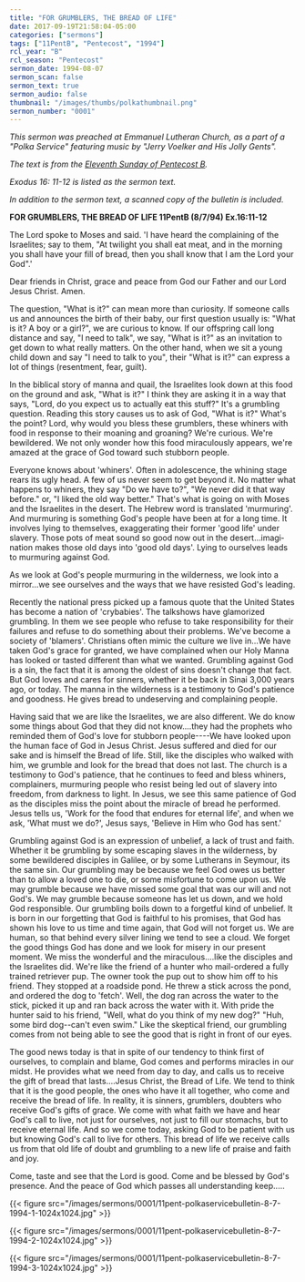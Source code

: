 ```yaml
---
title: "FOR GRUMBLERS, THE BREAD OF LIFE"
date: 2017-09-19T21:58:04-05:00
categories: ["sermons"]
tags: ["11PentB", "Pentecost", "1994"]
rcl_year: "B"
rcl_season: "Pentecost"
sermon_date: 1994-08-07
sermon_scan: false
sermon_text: true
sermon_audio: false
thumbnail: "/images/thumbs/polkathumbnail.png"
sermon_number: "0001"
---
```

_This sermon was preached at Emmanuel Lutheran Church, as a part of a "Polka Service" featuring music by "Jerry Voelker and His Jolly Gents"._

<!--more-->

_The text is from the [Eleventh Sunday of Pentecost B](http://lectionary.library.vanderbilt.edu/texts.php?id=214)._

 _Exodus 16: 11-12 is listed as the sermon text._



_In addition to the sermon text, a scanned copy of the bulletin is included._

**FOR GRUMBLERS, THE BREAD OF LIFE 11PentB (8/7/94) Ex.16:11-12**

The Lord spoke to Moses and said. 'I have heard the complaining of the Israelites; say to them, "At twilight you shall eat meat, and in the morning you shall have your fill of bread, then you shall know that I am the Lord your God".'

Dear friends in Christ, grace and peace from God our Father and our Lord Jesus Christ. Amen.

The question, "What is it?" can mean more than curiosity. If someone calls us and announces the birth of their baby, our first question usually is: "What is it? A boy or a girl?", we are curious to know. If our offspring call long distance and say, "I need to talk", we say, "What is it?" as an invitation to get down to what really matters. On the other hand, when we sit a young child down and say "I need to talk to you", their "What is it?" can express a lot of things (resentment, fear, guilt).

In the biblical story of manna and quail, the Israelites look down at this food on the ground and ask, "What is it?" I think they are asking it in a way that says, "Lord, do you expect us to actually eat this stuff?" It's a grumbling question. Reading this story causes us to ask of God, "What is it?" What's the point? Lord, why would you bless these grumblers, these whiners with food in response to their moaning and groaning? We're curious. We're bewildered. We not only wonder how this food miraculously appears, we're amazed at the grace of God toward such stubborn people.

Everyone knows about 'whiners'. Often in adolescence, the whining stage rears its ugly head. A few of us never seem to get beyond it. No matter what happens to whiners, they say "Do we have to?", "We never did it that way before." or, "I liked the old way better." That's what is going on with Moses and the Israelites in the desert. The Hebrew word is translated 'murmuring'. And murmuring is something God's people have been at for a long time. It involves lying to themselves, exaggerating their former 'good life' under slavery. Those pots of meat sound so good now out in the desert...imagi­nation makes those old days into 'good old days'. Lying to ourselves leads to murmuring against God.

As we look at God's people murmuring in the wilderness, we look into a mirror...we see ourselves and the ways that we have resisted God's leading.

Recently the national press picked up a famous quote that the United States has become a nation of 'crybabies'. The talkshows have glamorized grumbling. In them we see people who refuse to take responsibility for their failures and refuse to do something about their problems. We've become a society of 'blamers'. Christians often mimic the culture we live in...We have taken God's grace for granted, we have complained when our Holy Manna has looked or tasted different than what we wanted. Grumbling against God is a sin, the fact that it is among the oldest of sins doesn't change that fact. But God loves and cares for sinners, whether it be back in Sinai 3,000 years ago, or today. The manna in the wilderness is a testimony to God's patience and goodness. He gives bread to undeserving and complaining people.

Having said that we are like the Israelites, we are also different. We do know some things about God that they did not know....they had the prophets who reminded them of God's love for stubborn people----We have looked upon the human face of God in Jesus Christ. Jesus suffered and died for our sake and is himself the Bread of life. Still, like the disciples who walked with him, we grumble and look for the bread that does not last. The church is a testimony to God's patience, that he continues to feed and bless whiners, complainers, murmuring people who resist being led out of slavery into freedom, from darkness to light. In Jesus, we see this same patience of God as the disciples miss the point about the miracle of bread he performed. Jesus tells us, 'Work for the food that endures for eternal life', and when we ask, 'What must we do?', Jesus says, 'Believe in Him who God has sent.'

Grumbling against God is an expression of unbelief, a lack of trust and faith. Whether it be grumbling by some escaping slaves in the wilderness, by some bewildered disciples in Galilee, or by some Lutherans in Seymour, its the same sin. Our grumbling may be because we feel God owes us better than to allow a loved one to die, or some misfortune to come upon us. We may grumble because we have missed some goal that was our will and not God's. We may grumble because someone has let us down, and we hold God responsible. Our grumbling boils down to a forgetful kind of unbelief. It is born in our forgetting that God is faithful to his promises, that God has shown his love to us time and time again, that God will not forget us. We are human, so that behind every silver lining we tend to see a cloud. We forget the good things God has done and we look for misery in our present moment. We miss the wonderful and the miraculous....like the disciples and the Israelites did. We're like the friend of a hunter who mail-ordered a fully trained retriever pup. The owner took the pup out to show him off to his friend. They stopped at a roadside pond. He threw a stick across the pond, and ordered the dog to 'fetch'. Well, the dog ran across the water to the stick, picked it up and ran back across the water with it. With pride the hunter said to his friend, "Well, what do you think of my new dog?" "Huh, some bird dog--can't even swim." Like the skeptical friend, our grumbling comes from not being able to see the good that is right in front of our eyes.

The good news today is that in spite of our tendency to think first of ourselves, to complain and blame, God comes and performs miracles in our midst. He provides what we need from day to day, and calls us to receive the gift of bread that lasts....Jesus Christ, the Bread of Life. We tend to think that it is the good people, the ones who have it all together, who come and receive the bread of life. In reality, it is sinners, grumblers, doubters who receive God's gifts of grace. We come with what faith we have and hear God's call to live, not just for ourselves, not just to fill our stomachs, but to receive eternal life. And so we come today, asking God to be patient with us but knowing God's call to live for others. This bread of life we receive calls us from that old life of doubt and grumbling to a new life of praise and faith and joy.

Come, taste and see that the Lord is good. Come and be blessed by God's presence. And the peace of God which passes all understanding keep.....

{{< figure src="/images/sermons/0001/11pent-polkaservicebulletin-8-7-1994-1-1024x1024.jpg"  >}}

{{< figure src="/images/sermons/0001/11pent-polkaservicebulletin-8-7-1994-2-1024x1024.jpg"  >}}

{{< figure src="/images/sermons/0001/11pent-polkaservicebulletin-8-7-1994-3-1024x1024.jpg"  >}}
